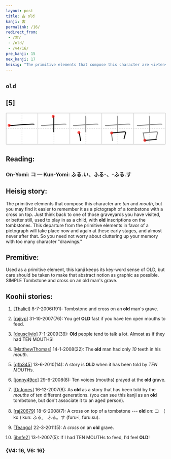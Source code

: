 ```yaml
---
layout: post
title: 古 old
kanji: 古
permalink: /16/
redirect_from:
 - /古/
 - /old/
 - /v4/16/
pre_kanji: 15
nex_kanji: 17
heisig: "The primitive elements that compose this character are <i>ten</i> and <i>mouth</i>, but you may find it easier to remember it as a pictograph of a tombstone with a cross on top. Just think back to one of those graveyards you have visited, or better still, used to play in as a child, with <b>old</b> inscriptions on the tombstones. This departure from the primitive elements in favor of a pictograph will take place now and again at these early stages, and almost never after that. So you need not worry about cluttering up your memory with too many character &quot;drawings.&quot; Used as a primitive element, this kanji keeps its key-word sense of OLD, but care should be taken to make that abstract notion as graphic as possible. SIMPLE Tombstone and cross on an old man's grave."
---
```


## `old`

## [5]

<div class="stroke"><img src="../images/E58FA4.png" /></div>

## Reading:

### On-Yomi: コ &mdash; Kun-Yomi: ふる.い、ふる-、-ふる.す

## Heisig story:

The primitive elements that compose this character are <i>ten</i> and <i>mouth</i>, but you may find it easier to remember it as a pictograph of a tombstone with a cross on top. Just think back to one of those graveyards you have visited, or better still, used to play in as a child, with <b>old</b> inscriptions on the tombstones. This departure from the primitive elements in favor of a pictograph will take place now and again at these early stages, and almost never after that. So you need not worry about cluttering up your memory with too many character &quot;drawings.&quot;

## Premitive:

Used as a primitive element, this kanji keeps its key-word sense of OLD, but care should be taken to make that abstract notion as graphic as possible. SIMPLE Tombstone and cross on an old man's grave.

## Koohii stories:

1) [<a href="http://kanji.koohii.com/profile/Thaliel">Thaliel</a>] 8-7-2006(191): Tombstone and cross on an<strong> old</strong> man&#039;s grave.

2) [<a href="http://kanji.koohii.com/profile/rajivp">rajivp</a>] 31-10-2007(76): You get<strong> OLD</strong> fast if you have ten open mouths to feed.

3) [<a href="http://kanji.koohii.com/profile/deusclivio">deusclivio</a>] 7-1-2009(39): <strong>Old</strong> people tend to talk a lot. Almost as if they had TEN MOUTHS!

4) [<a href="http://kanji.koohii.com/profile/MatthewThomas">MatthewThomas</a>] 14-1-2008(22): The<strong> old</strong> man had only <em>10</em> teeth in his <em>mouth</em>.

5) [<a href="http://kanji.koohii.com/profile/gfb345">gfb345</a>] 13-6-2010(14): A story is<strong> OLD</strong> when it has been told by <em>TEN MOUTH</em>s.

6) [<a href="http://kanji.koohii.com/profile/jonny49cc">jonny49cc</a>] 29-6-2008(8): Ten voices (mouths) prayed at the<strong> old</strong> grave.

7) [<a href="http://kanji.koohii.com/profile/DrJones">DrJones</a>] 16-12-2007(8): As<strong> old</strong> as a story that has been told by the <em>mouths</em> of <em>ten</em> different generations. (you can see this kanji as an<strong> old</strong> tombstone, but don&#039;t associate it to an aged person).

8) [<a href="http://kanji.koohii.com/profile/raj20679">raj20679</a>] 18-6-2008(7): A cross on top of a tombstone ---<strong> old</strong> on: コ　( ko ) kun: ふる,　ふる。す (furu-i, furu.su).

9) [<a href="http://kanji.koohii.com/profile/Teango">Teango</a>] 22-3-2011(5): A <em>cross</em> on an<strong> old</strong> grave.

10) [<a href="http://kanji.koohii.com/profile/ibnfe2">ibnfe2</a>] 13-1-2007(5): If I had TEN MOUTHs to feed, I&#039;d feel<strong> OLD</strong>!

### {V4: 16, V6: 16}
